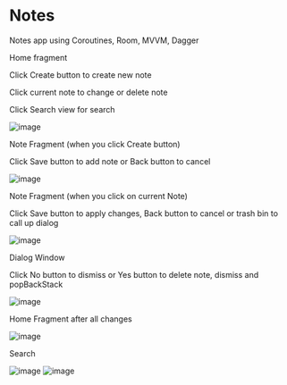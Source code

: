 # Notes
Notes app using Coroutines, Room, MVVM, Dagger

Home fragment

Click Create button to create new note

Click current note to change or delete note

Click Search view for search

![image](https://user-images.githubusercontent.com/115942429/216074446-2679ca2c-9e7a-492f-800c-e4c124f492ba.png)

Note Fragment (when you click Create button)

Click Save button to add note or Back button to cancel

![image](https://user-images.githubusercontent.com/115942429/216074474-2527252d-c0a3-4f97-8e38-5d8720ace5cb.png)

Note Fragment (when you click on current Note)

Click Save button to apply changes, Back button to cancel or trash bin to call up dialog

![image](https://user-images.githubusercontent.com/115942429/216074790-04c62e41-1da7-4aa7-8034-ff8d5129cb2b.png)

Dialog Window

Click No button to dismiss or Yes button to delete note, dismiss and popBackStack

![image](https://user-images.githubusercontent.com/115942429/216075560-43f4974e-ea3b-42cb-b04c-8f3a2febb4d8.png)

Home Fragment after all changes

![image](https://user-images.githubusercontent.com/115942429/216076592-fabd4f7e-1536-42cd-bd17-790e4f62dff8.png)

Search

![image](https://user-images.githubusercontent.com/115942429/216076681-9fc6793f-adba-4c81-b38b-00b8551f64f4.png)
![image](https://user-images.githubusercontent.com/115942429/216076705-31ee4965-7ab5-4bda-8446-6c98eb3016b7.png)
